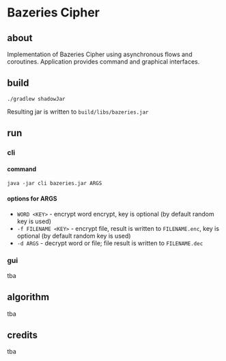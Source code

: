 # Bazeries Cipher

## about
Implementation of Bazeries Cipher using asynchronous flows and coroutines. 
Application provides command and graphical interfaces.

## build
```
./gradlew shadowJar
```
Resulting jar is written to `build/libs/bazeries.jar`

## run
### cli
#### command
```
java -jar cli bazeries.jar ARGS
```
#### options for ARGS
* `WORD <KEY>` - encrypt word encrypt, key is optional (by default random key is used)
* `-f FILENAME <KEY>` - encrypt file, result is written to `FILENAME.enc`, key is optional (by default random key is used)
* `-d ARGS` - decrypt word or file; file result is written to `FILENAME.dec`

### gui
tba

## algorithm
tba

## credits
tba

